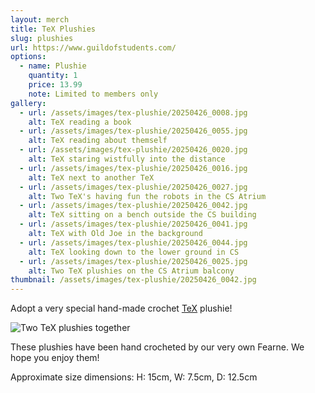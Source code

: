 ```yaml
---
layout: merch
title: TeX Plushies
slug: plushies
url: https://www.guildofstudents.com/
options:
  - name: Plushie
    quantity: 1
    price: 13.99
    note: Limited to members only
gallery:
  - url: /assets/images/tex-plushie/20250426_0008.jpg
    alt: TeX reading a book
  - url: /assets/images/tex-plushie/20250426_0055.jpg
    alt: TeX reading about themself
  - url: /assets/images/tex-plushie/20250426_0020.jpg
    alt: TeX staring wistfully into the distance
  - url: /assets/images/tex-plushie/20250426_0016.jpg
    alt: TeX next to another TeX
  - url: /assets/images/tex-plushie/20250426_0027.jpg
    alt: Two TeX's having fun the robots in the CS Atrium
  - url: /assets/images/tex-plushie/20250426_0042.jpg
    alt: TeX sitting on a bench outside the CS building
  - url: /assets/images/tex-plushie/20250426_0041.jpg
    alt: TeX with Old Joe in the background
  - url: /assets/images/tex-plushie/20250426_0044.jpg
    alt: TeX looking down to the lower ground in CS
  - url: /assets/images/tex-plushie/20250426_0025.jpg
    alt: Two TeX plushies on the CS Atrium balcony
thumbnail: /assets/images/tex-plushie/20250426_0042.jpg
---
```


Adopt a very special hand-made crochet [TeX](/tex) plushie!

![Two TeX plushies together](/assets/images/tex-plushie/20250426_0004.jpg)

These plushies have been hand crocheted by our very own Fearne. We hope you enjoy them!

Approximate size dimensions: H: 15cm, W: 7.5cm, D: 12.5cm
